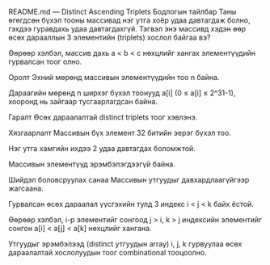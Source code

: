README.md — Distinct Ascending Triplets
Бодлогын тайлбар
Таны өгөгдсөн бүхэл тооны массивад нэг утга хоёр удаа давтагдаж болно, гэхдээ гуравдахь удаа давтагдахгүй. Тэгвэл энэ массивд хэдэн өөр өсөх дарааллын 3 элементийн (triplets) хослол байгаа вэ?

Өөрөөр хэлбэл, массив дахь a < b < c нөхцлийг хангах элементүүдийн гурвалсан тоог олно.

Оролт
Эхний мөрөнд массивын элементүүдийн тоо n байна.

Дараагийн мөрөнд n ширхэг бүхэл тоонууд a[i] (0 ≤ a[i] ≤ 2^31-1), хооронд нь зайгаар тусгаарлагдсан байна.

Гаралт
Өсөх дараалалтай distinct triplets тоог хэвлэнэ.

Хязгаарлалт
Массивын бүх элемент 32 битийн эерэг бүхэл тоо.

Нэг утга хамгийн ихдээ 2 удаа давтагдах боломжтой.

Массивын элементүүд эрэмбэлэгдээгүй байна.

Шийдэл боловсруулах санаа
Массивын утгуудыг давхардлаагүйгээр жагсаана.

Гурвалсан өсөх дараалал үүсгэхийн тулд 3 индекс i < j < k байх ёстой.

Өөрөөр хэлбэл, i-р элементийг сонгоод j > i, k > j индексийн элементийг сонгон a[i] < a[j] < a[k] нөхцлийг хангана.

Утгуудыг эрэмбэлээд (distinct утгуудын array) i, j, k гурвуулаа өсөх дараалалтай хослолуудын тоог combinational тооцоолно.
